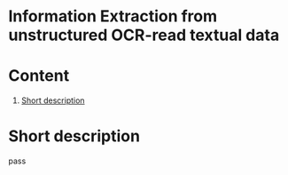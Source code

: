 # Information Extraction from unstructured OCR-read textual data

# Content

1. [Short description](#short-description)

# Short description

pass